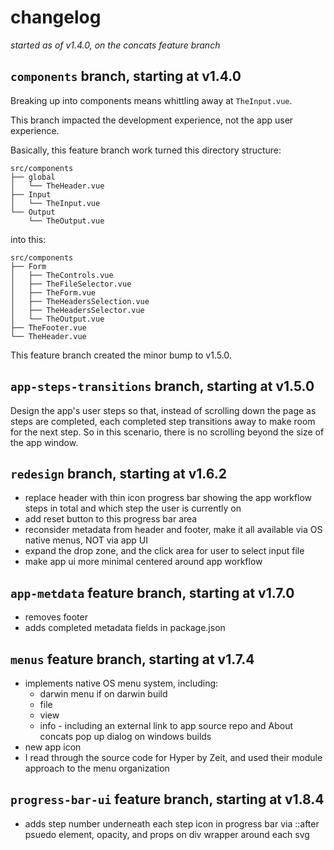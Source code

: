 # changelog

_started as of v1.4.0, on the concats feature branch_

## `components` branch, starting at v1.4.0

Breaking up into components means whittling away at `TheInput.vue`.

This branch impacted the development experience, not the app user experience.

Basically, this feature branch work turned this directory structure:

```
src/components
├── global
│   └── TheHeader.vue
├── Input
│   └── TheInput.vue
└── Output
    └── TheOutput.vue
```

into this:

```
src/components
├── Form
│   ├── TheControls.vue
│   ├── TheFileSelector.vue
│   ├── TheForm.vue
│   ├── TheHeadersSelection.vue
│   ├── TheHeadersSelector.vue
│   └── TheOutput.vue
├── TheFooter.vue
└── TheHeader.vue
```

This feature branch created the minor bump to v1.5.0.

## `app-steps-transitions` branch, starting at v1.5.0

Design the app's user steps so that, instead of scrolling down the page as steps are completed, each completed step transitions away to make room for the next step. So in this scenario, there is no scrolling beyond the size of the app window.

## `redesign` branch, starting at v1.6.2

- replace header with thin icon progress bar showing the app workflow steps in total and which step the user is currently on
- add reset button to this progress bar area
- reconsider metadata from header and footer, make it all available via OS native menus, NOT via app UI
- expand the drop zone, and the click area for user to select input file
- make app ui more minimal centered around app workflow

## `app-metdata` feature branch, starting at v1.7.0

- removes footer
- adds completed metadata fields in package.json

## `menus` feature branch, starting at v1.7.4

- implements native OS menu system, including:
  - darwin menu if on darwin build
  - file
  - view
  - info - including an external link to app source repo and About concats pop up dialog on windows builds
- new app icon
- I read through the source code for Hyper by Zeit, and used their module approach to the menu organization

## `progress-bar-ui` feature branch, starting at v1.8.4

- adds step number underneath each step icon in progress bar via ::after psuedo element, opacity, and props on div wrapper around each svg
